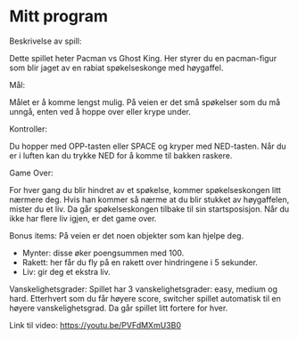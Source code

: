 # Mitt program

Beskrivelse av spill:

Dette spillet heter Pacman vs Ghost King. Her styrer du en pacman-figur som blir jaget av en rabiat spøkelseskonge med høygaffel.

Mål:

Målet er å komme lengst mulig. På veien er det små spøkelser som du må unngå, enten ved å hoppe over eller krype under. 

Kontroller:

Du hopper med OPP-tasten eller SPACE og kryper med NED-tasten. Når du er i luften kan du trykke NED for å komme til bakken raskere. 

Game Over:

For hver gang du blir hindret av et spøkelse, kommer spøkelseskongen litt nærmere deg. Hvis han kommer så nærme at du blir stukket av høygaffelen, mister du et liv. Da går spøkelseskongen tilbake til sin startsposisjon.
 Når du ikke har flere liv igjen, er det game over.

Bonus items:
På veien er det noen objekter som kan hjelpe deg.
- Mynter: disse øker poengsummen med 100.
- Rakett: her får du fly på en rakett over hindringene i 5 sekunder. 
- Liv: gir deg et ekstra liv.

Vanskelighetsgrader:
Spillet har 3 vanskelighetsgrader: easy, medium og hard.
Etterhvert som du får høyere score, switcher spillet automatisk til en høyere vanskelighetsgrad. Da går spillet litt fortere for hver.

Link til video: https://youtu.be/PVFdMXmU3B0

